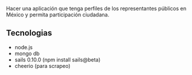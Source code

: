Hacer una aplicación que tenga perfiles de los representantes públicos en México y permita participación ciudadana.

## Tecnologias

- node.js
- mongo db
- sails 0.10.0 (npm install sails@beta)
- cheerio (para scrapeo)


